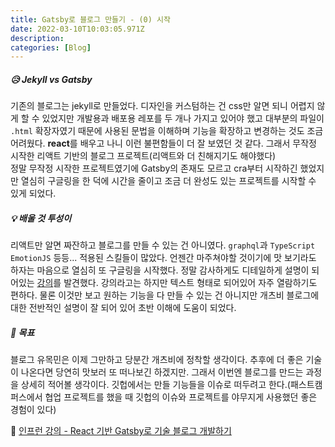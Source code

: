 ```yaml
---
title: Gatsby로 블로그 만들기 - (0) 시작
date: 2022-03-10T10:03:05.971Z
description:
categories: [Blog]
---
```


##### 😥 Jekyll vs Gatsby

기존의 블로그는 jekyll로 만들었다. 디자인을 커스텀하는 건 css만 알면 되니 어렵지 않게 할 수 있었지만 개발용과 배포용 레포를 두 개나 가지고 있어야 했고 대부분의 파일이 `.html` 확장자였기 때문에 사용된 문법을 이해하며 기능을 확장하고 변경하는 것도 조금 어려웠다. **react**를 배우고 나니 이런 불편함들이 더 잘 보였던 것 같다. 그래서 무작정 시작한 리액트 기반의 블로그 프로젝트(리액트와 더 친해지기도 해야했다) <br> 정말 무작정 시작한 프로젝트였기에 Gatsby의 존재도 모르고 cra부터 시작하긴 했었지만 열심히 구글링을 한 덕에 시간을 줄이고 조금 더 완성도 있는 프로젝트를 시작할 수 있게 되었다.
<br>

##### 💡 배울 것 투성이

리액트만 알면 짜잔하고 블로그를 만들 수 있는 건 아니였다. `graphql`과 `TypeScript` `EmotionJS` 등등... 적용된 스킬들이 많았다. 언젠간 마주쳐야할 것이기에 맛 보기라도 하자는 마음으로 열심히 또 구글링을 시작했다. 정말 감사하게도 디테일하게 설명이 되어있는 [강의](https://www.inflearn.com/course/gatsby-%EA%B8%B0%EC%88%A0%EB%B8%94%EB%A1%9C%EA%B7%B8)를 발견했다. 강의라고는 하지만 텍스트 형태로 되어있어 자주 열람하기도 편하다. 물론 이것만 보고 원하는 기능을 다 만들 수 있는 건 아니지만 개츠비 블로그에 대한 전반적인 설명이 잘 되어 있어 초반 이해에 도움이 되었다.

##### 🚩 목표

블로그 유목민은 이제 그만하고 당분간 개츠비에 정착할 생각이다. 추후에 더 좋은 기술이 나온다면 당연히 맛보러 또 떠나보긴 하겠지만.
그래서 이번엔 블로그를 만드는 과정을 상세히 적어볼 생각이다. 깃헙에서는 만들 기능들을 이슈로 떠두려고 한다.(패스트캠퍼스에서 협업 프로젝트를 했을 때 깃헙의 이슈와 프로젝트를 야무지게 사용했던 좋은 경험이 있다)

🔗 [인프런 강의 - React 기반 Gatsby로 기술 블로그 개발하기](https://www.inflearn.com/course/gatsby-%EA%B8%B0%EC%88%A0%EB%B8%94%EB%A1%9C%EA%B7%B8)
